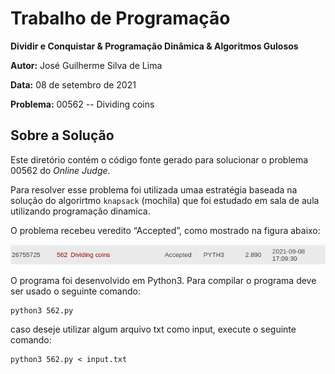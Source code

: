# Trabalho de Programação

**Dividir e Conquistar & Programação Dinâmica & Algoritmos Gulosos**

**Autor:** José Guilherme Silva de Lima

**Data:** 08 de setembro de 2021

**Problema:** 00562 -- Dividing coins

## Sobre a Solução
Este diretório contém o código fonte gerado para solucionar o problema 00562
do *Online Judge*. 

Para resolver esse problema foi utilizada umaa estratégia baseada na solução do algorirtmo `knapsack` (mochila)
que foi estudado em sala de aula utilizando programação dinamica.


O problema recebeu veredito “Accepted”, como mostrado na
figura abaixo:

![Veredito](./00562-veredito.png)

O programa foi desenvolvido em Python3. Para compilar o programa deve ser usado
o seguinte comando:
```
python3 562.py
```

caso deseje utilizar algum arquivo txt como input, execute o seguinte comando:
```
python3 562.py < input.txt
```

